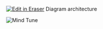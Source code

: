 <a target="_blank" href="https://app.eraser.io/workspace/66NxWgt6NGLARtO5JM8D" id="edit-in-eraser-github-link"><img alt="Edit in Eraser" src="https://firebasestorage.googleapis.com/v0/b/second-petal-295822.appspot.com/o/images%2Fgithub%2FOpen%20in%20Eraser.svg?alt=media&amp;token=968381c8-a7e7-472a-8ed6-4a6626da5501"></a>
Diagram architecture

![Mind Tune](https://firebasestorage.googleapis.com/v0/b/second-petal-295822.appspot.com/o/images%2Fworkspaces%2F66NxWgt6NGLARtO5JM8D%2F7iL61QC6zOSYVElz0oegLe9OMT83%2F---figure---KxJSooEPjU3IFYXFwM20b---figure---tWhj3t3leRW2Rgs2w8hKJA.svg?alt=media&token=27aac5d5-d1e8-4bf6-a322-c1bb79d987b9 "Mind Tune")




<!--- Eraser file: https://app.eraser.io/workspace/66NxWgt6NGLARtO5JM8D --->